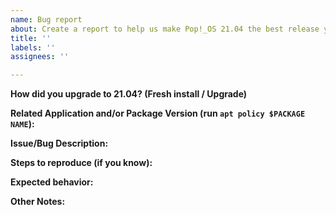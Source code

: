 ```yaml
---
name: Bug report
about: Create a report to help us make Pop!_OS 21.04 the best release yet!
title: ''
labels: ''
assignees: ''

---
```


**How did you upgrade to 21.04? (Fresh install / Upgrade)**
<!--If you upgraded, please list from which Pop!_OS version you upgraded -->
 

 
**Related Application and/or Package Version (run `apt policy $PACKAGE NAME`):**
<!--If a specific package is not working or you know which program caused the issue, please provide the package name and the version -->



**Issue/Bug Description:**




**Steps to reproduce (if you know):**




**Expected behavior:**




**Other Notes:**
